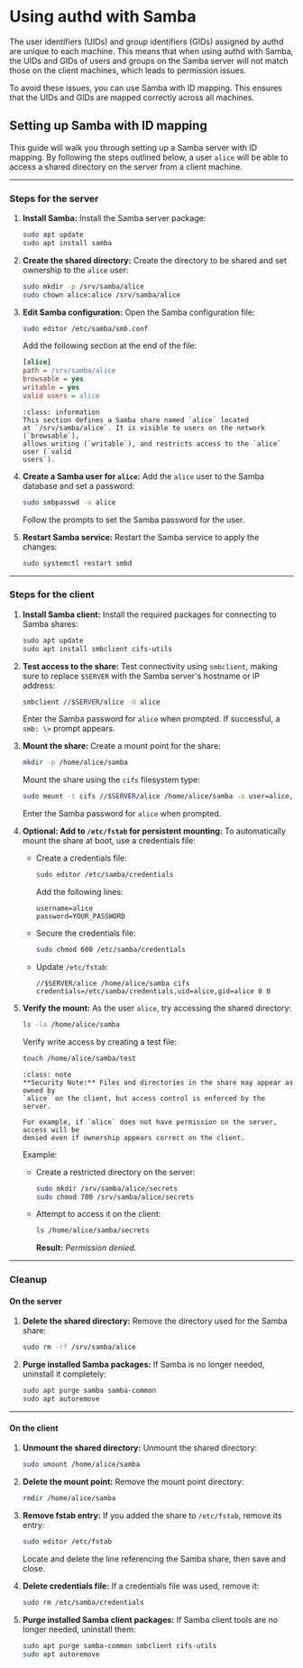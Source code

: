 # Using authd with Samba

The user identifiers (UIDs) and group identifiers (GIDs) assigned by authd are unique to each
machine. This means that when using authd with Samba, the UIDs and GIDs of users
and groups on the Samba server will not match those on the client machines,
which leads to permission issues.

To avoid these issues, you can use Samba with ID mapping. This ensures that the
UIDs and GIDs are mapped correctly across all machines.

## Setting up Samba with ID mapping

This guide will walk you through setting up a Samba server with ID mapping. By following
the steps outlined below, a user `alice` will be able to access a shared directory on the server from a
client machine.

---

### Steps for the server

1. **Install Samba:**
   Install the Samba server package:

   ```bash
   sudo apt update
   sudo apt install samba
   ```

2. **Create the shared directory:**
   Create the directory to be shared and set ownership to the `alice` user:

   ```bash
   sudo mkdir -p /srv/samba/alice
   sudo chown alice:alice /srv/samba/alice
   ```

3. **Edit Samba configuration:**
   Open the Samba configuration file:

   ```bash
   sudo editor /etc/samba/smb.conf
   ```

   Add the following section at the end of the file:

   ```ini
   [alice]
   path = /srv/samba/alice
   browsable = yes
   writable = yes
   valid users = alice
   ```

   ```{admonition} Explanation
   :class: information
   This section defines a Samba share named `alice` located
   at `/srv/samba/alice`. It is visible to users on the network (`browsable`),
   allows writing (`writable`), and restricts access to the `alice` user (`valid
   users`).
   ```

4. **Create a Samba user for `alice`:**
   Add the `alice` user to the Samba database and set a password:

   ```bash
   sudo smbpasswd -a alice
   ```

   Follow the prompts to set the Samba password for the user.

5. **Restart Samba service:**
   Restart the Samba service to apply the changes:

   ```bash
   sudo systemctl restart smbd
   ```

---

### Steps for the client

1. **Install Samba client:**
   Install the required packages for connecting to Samba shares:

   ```bash
   sudo apt update
   sudo apt install smbclient cifs-utils
   ```

2. **Test access to the share:**
   Test connectivity using `smbclient`, making sure to replace `$SERVER` with the Samba
   server's hostname or IP address:

   ```bash
   smbclient //$SERVER/alice -U alice
   ```

   Enter the Samba password for `alice` when prompted. If successful, a `smb: \>`
   prompt appears.

3. **Mount the share:**
   Create a mount point for the share:

   ```bash
   mkdir -p /home/alice/samba
   ```

   Mount the share using the `cifs` filesystem type:

   ```bash
   sudo mount -t cifs //$SERVER/alice /home/alice/samba -o user=alice,uid=$(id -u alice),gid=$(id -g alice)
   ```

   Enter the Samba password for `alice` when prompted.

4. **Optional: Add to `/etc/fstab` for persistent mounting:**
   To automatically mount the share at boot, use a credentials file:

   - Create a credentials file:

     ```bash
     sudo editor /etc/samba/credentials
     ```

     Add the following lines:

     ```
     username=alice
     password=YOUR_PASSWORD
     ```

   - Secure the credentials file:

     ```bash
     sudo chmod 600 /etc/samba/credentials
     ```

   - Update `/etc/fstab`:

     ```
     //$SERVER/alice /home/alice/samba cifs credentials=/etc/samba/credentials,uid=alice,gid=alice 0 0
     ```

5. **Verify the mount:**
   As the user `alice`, try accessing the shared directory:

   ```bash
   ls -la /home/alice/samba
   ```

   Verify write access by creating a test file:

   ```bash
   touch /home/alice/samba/test
   ```

   ```{admonition} Security note
   :class: note
   **Security Note:** Files and directories in the share may appear as owned by
   `alice` on the client, but access control is enforced by the server.
   
   For example, if `alice` does not have permission on the server, access will be
   denied even if ownership appears correct on the client.
   ```

   Example:

   - Create a restricted directory on the server:

     ```bash
     sudo mkdir /srv/samba/alice/secrets
     sudo chmod 700 /srv/samba/alice/secrets
     ```

   - Attempt to access it on the client:

     ```bash
     ls /home/alice/samba/secrets
     ```

     **Result:** *Permission denied.*

---

### Cleanup

#### On the server

1. **Delete the shared directory:**
   Remove the directory used for the Samba share:

   ```bash
   sudo rm -rf /srv/samba/alice
   ```

2. **Purge installed Samba packages:**
   If Samba is no longer needed, uninstall it completely:

   ```bash
   sudo apt purge samba samba-common
   sudo apt autoremove
   ```

---

#### On the client

1. **Unmount the shared directory:**
   Unmount the shared directory:

   ```bash
   sudo umount /home/alice/samba
   ```

2. **Delete the mount point:**
   Remove the mount point directory:

   ```bash
   rmdir /home/alice/samba
   ```

3. **Remove fstab entry:**
   If you added the share to `/etc/fstab`, remove its entry:

   ```bash
   sudo editor /etc/fstab
   ```

   Locate and delete the line referencing the Samba share, then save and close.

4. **Delete credentials file:**
   If a credentials file was used, remove it:

   ```bash
   sudo rm /etc/samba/credentials
   ```

5. **Purge installed Samba client packages:**
   If Samba client tools are no longer needed, uninstall them:

   ```bash
   sudo apt purge samba-common smbclient cifs-utils
   sudo apt autoremove
   ```
